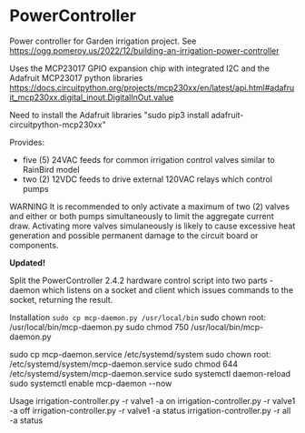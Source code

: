 # PowerController
Power controller for Garden irrigation project. See https://ogg.pomeroy.us/2022/12/building-an-irrigation-power-controller

Uses the MCP23017 GPIO expansion chip with integrated I2C and the Adafruit MCP23017 python libraries
https://docs.circuitpython.org/projects/mcp230xx/en/latest/api.html#adafruit_mcp230xx.digital_inout.DigitalInOut.value

Need to install the Adafruit libraries "sudo pip3 install adafruit-circuitpython-mcp230xx"

Provides:
- five (5) 24VAC feeds for common irrigation control valves similar to RainBird model
- two (2)  12VDC feeds to drive external 120VAC relays which control pumps

WARNING
It is recommended to only activate a maximum of two (2) valves and either or both pumps simultaneously to limit the aggregate current draw.
Activating more valves simulaneously is likely to cause excessive heat generation and possible permanent damage to the circuit board or components.

**Updated!**

Split the PowerController 2.4.2 hardware control script into two parts - daemon which listens on a socket and client which issues commands to the socket, returning the result.

Installation
```sudo cp mcp-daemon.py /usr/local/bin```
 sudo chown root: /usr/local/bin/mcp-daemon.py
 sudo chmod 750   /usr/local/bin/mcp-daemon.py

 sudo cp mcp-daemon.service /etc/systemd/system
 sudo chown root: /etc/systemd/system/mcp-daemon.service
 sudo chmod 644   /etc/systemd/system/mcp-daemon.service
 sudo systemctl daemon-reload
 sudo systemctl enable mcp-daemon --now

Usage
 irrigation-controller.py -r valve1 -a on
 irrigation-controller.py -r valve1 -a off
 irrigation-controller.py -r valve1 -a status
 irrigation-controller.py -r all -a status

 
